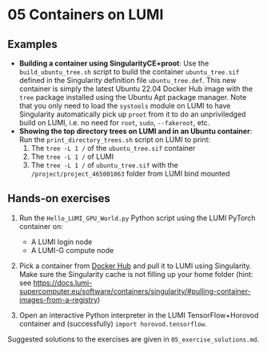 # 05 Containers on LUMI

## Examples

* **Building a container using SingularityCE+proot**: Use the `build_ubuntu_tree.sh` script to build the container `ubuntu_tree.sif` defined in the Singularity definition file `ubuntu_tree.def`. This new container is simply the latest Ubuntu 22.04 Docker Hub image with the `tree` package installed using the Ubuntu Apt package manager. Note that you only need to load the `systools` module on LUMI to have Singularity automatically pick up `proot` from it to do an unpriviledged build on LUMI, i.e. no need for `root`, `sudo`, `--fakeroot`, etc.
* **Showing the top directory trees on LUMI and in an Ubuntu container**: Run the `print_directory_trees.sh` script on LUMI to print:
   1. The `tree -L 1 /` of the `ubuntu_tree.sif` container
   2. The `tree -L 1 /` of LUMI
   3. The `tree -L 1 /` of `ubuntu_tree.sif` with the `/project/project_465001063` folder from LUMI bind mounted

## Hands-on exercises

1. Run the `Hello_LUMI_GPU_World.py` Python script using the LUMI PyTorch container on:
   * A LUMI login node
   * A LUMI-G compute node

2. Pick a container from [Docker Hub](https://hub.docker.com/) and pull it to LUMI using Singularity. Make sure the Singularity cache is not filling up your home folder (hint: see https://docs.lumi-supercomputer.eu/software/containers/singularity/#pulling-container-images-from-a-registry)

3. Open an interactive Python interpreter in the LUMI TensorFlow+Horovod container and (successfully) `import horovod.tensorflow`.

Suggested solutions to the exercises are given in `05_exercise_solutions.md`.
